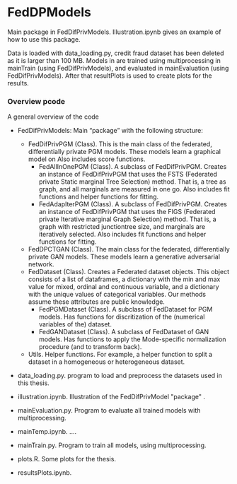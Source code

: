 # FedDPModels

Main package in FedDifPrivModels. Illustration.ipynb gives an example of how to use this package.

Data is loaded with data_loading.py, credit fraud dataset has been deleted as it is larger than 100 MB. Models in are trained using multiprocessing in mainTrain (using FedDifPrivModels), and evaluated in mainEvaluation (using FedDifPrivModels). After that resultPlots is used to create plots for the results. 

### Overview pcode
A general overview of the code
- FedDifPrivModels: Main “package” with the following structure:
  - FedDifPrivPGM (Class). This is the main class of the federated, differentially private PGM models. These models learn a graphical model on Also includes score functions.
    - FedAllInOnePGM (Class). A subclass of FedDifPrivPGM. Creates an instance of FedDifPrivPGM that uses the FSTS (Federated private Static marginal Tree Selection) method. That is, a tree as graph, and  all marginals are measured in one go. Also includes fit functions and helper functions for fitting.
    - FedAdapIterPGM (Class). A subclass of FedDifPrivPGM. Creates an instance of FedDifPrivPGM that uses the FIGS (Federated private Iterative marginal Graph Selection) method. That is, a graph with restricted junctiontree size, and marginals are iteratively selected. Also includes fit functions and helper functions for fitting.
  - FedDPCTGAN (Class). The main class for the federated, differentially private GAN models. These models learn a generative adversarial network.
  - FedDataset (Class). Creates a Federated dataset objects. This object consists of a list of dataframes, a dictionary with the min and max value for mixed, ordinal and continuous variable, and a dictionary with the unique values of categorical variables. Our methods assume these attributes are public knowledge.
    - FedPGMDataset (Class). A subclass of FedDataset for PGM models. Has functions for discritization of the (numerical variables of the) dataset. 
    - FedGANDataset (Class). A subclass of FedDataset of GAN models. Has functions to apply the Mode-specific normalization procedure (and to transform back).
  -	Utils. Helper functions. For example, a helper function to split a dataset in a homogeneous or heterogeneous dataset.

- data_loading.py. program to load and preprocess the datasets used in this thesis.
- illustration.ipynb. Illustration of the FedDifPrivModel "package" .
- mainEvaluation.py. Program to evaluate all trained models with multiprocessing.
- mainTemp.ipynb. ....
- mainTrain.py. Program to train all models, using multiprocessing.
- plots.R. Some plots for the thesis.
- resultsPlots.ipynb.
